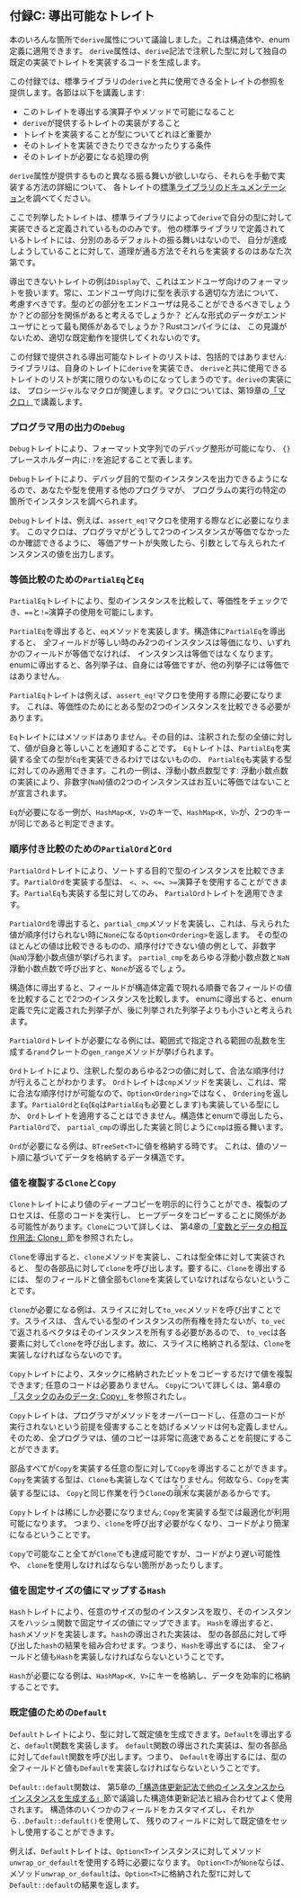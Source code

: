 <!--
## Appendix C: Derivable Traits
-->

## 付録C: 導出可能なトレイト

<!--
In various places in the book, we’ve discussed the `derive` attribute, which
you can apply to a struct or enum definition. The `derive` attribute generates
code that will implement a trait with its own default implementation on the
type you’ve annotated with the `derive` syntax.
-->

本のいろんな箇所で`derive`属性について議論しました。これは構造体や、enum定義に適用できます。
`derive`属性は、`derive`記法で注釈した型に対して独自の既定の実装でトレイトを実装するコードを生成します。

<!--
In this appendix, we provide a reference of all the traits in the standard
library that you can use with `derive`. Each section covers:
-->

この付録では、標準ライブラリの`derive`と共に使用できる全トレイトの参照を提供します。各節は以下を講義します:

<!--
* What operators and methods deriving this trait will enable
* What the implementation of the trait provided by `derive` does
* What implementing the trait signifies about the type
* The conditions in which you’re allowed or not allowed to implement the trait
* Examples of operations that require the trait
-->

* このトレイトを導出する演算子やメソッドで可能になること
* `derive`が提供するトレイトの実装がすること
* トレイトを実装することが型についてどれほど重要か
* そのトレイトを実装できたりできなかったりする条件
* そのトレイトが必要になる処理の例

<!--
If you want different behavior from that provided by the `derive` attribute,
consult the [standard library documentation](../std/index.html)
for each trait for details of how to manually implement them.
-->

`derive`属性が提供するものと異なる振る舞いが欲しいなら、それらを手動で実装する方法の詳細について、
各トレイトの[標準ライブラリのドキュメンテーション](https://doc.rust-lang.org/std/index.html)を調べてください。

<!--
These traits listed here are the only ones defined by the standard library that
can be implemented on your types using `derive`. Other traits defined in the
standard library don’t have sensible default behavior, so it’s up to you to
implement them in the way that makes sense for what you’re trying to accomplish.
-->

ここで列挙したトレイトは、標準ライブラリによって`derive`で自分の型に対して実装できると定義されているもののみです。
他の標準ライブラリで定義されているトレイトには、分別のあるデフォルトの振る舞いはないので、
自分が達成しようしていることに対して、道理が通る方法でそれらを実装するのはあなた次第です。

<!--
An example of a trait that can’t be derived is `Display`, which handles
formatting for end users. You should always consider the appropriate way to
display a type to an end user. What parts of the type should an end user be
allowed to see? What parts would they find relevant? What format of the data
would be most relevant to them? The Rust compiler doesn’t have this insight, so
it can’t provide appropriate default behavior for you.
-->

導出できないトレイトの例は`Display`で、これはエンドユーザ向けのフォーマットを扱います。常に、エンドユーザ向けに型を表示する適切な方法について、
考慮すべきです。型のどの部分をエンドユーザは見ることができるべきでしょうか？どの部分を関係があると考えるでしょうか？
どんな形式のデータがエンドユーザにとって最も関係があるでしょうか？Rustコンパイラには、
この見識がないため、適切な既定動作を提供してくれないのです。

<!--
The list of derivable traits provided in this appendix is not comprehensive:
libraries can implement `derive` for their own traits, making the list of
traits you can use `derive` with truly open-ended. Implementing `derive`
involves using a procedural macro, which is covered in the
[“Macros”][macros] section of Chapter 19.
-->

この付録で提供される導出可能なトレイトのリストは、包括的ではありません: ライブラリは、自身のトレイトに`derive`を実装でき、
`derive`と共に使用できるトレイトのリストが実に限りのないものになってしまうのです。`derive`の実装には、
プロシージャルなマクロが関連します。マクロについては、第19章の[「マクロ」][macros]で講義します。

<!--
### `Debug` for Programmer Output
-->

### プログラマ用の出力の`Debug`

<!--
The `Debug` trait enables debug formatting in format strings, which you
indicate by adding `:?` within `{}` placeholders.
-->

`Debug`トレイトにより、フォーマット文字列でのデバッグ整形が可能になり、
`{}`プレースホルダー内に`:?`を追記することで表します。

<!--
The `Debug` trait allows you to print instances of a type for debugging
purposes, so you and other programmers using your type can inspect an instance
at a particular point in a program’s execution.
-->

`Debug`トレイトにより、デバッグ目的で型のインスタンスを出力できるようになるので、あなたや型を使用する他のプログラマが、
プログラムの実行の特定の箇所でインスタンスを調べられます。

<!--
The `Debug` trait is required, for example, in use of the `assert_eq!` macro.
This macro prints the values of instances given as arguments if the equality
assertion fails so programmers can see why the two instances weren’t equal.
-->

`Debug`トレイトは、例えば、`assert_eq!`マクロを使用する際などに必要になります。
このマクロは、プログラマがどうして2つのインスタンスが等価でなかったのか確認できるように、
等価アサートが失敗したら、引数として与えられたインスタンスの値を出力します。

<!--
### `PartialEq` and `Eq` for Equality Comparisons
-->

### 等価比較のための`PartialEq`と`Eq`

<!--
The `PartialEq` trait allows you to compare instances of a type to check for
equality and enables use of the `==` and `!=` operators.
-->

`PartialEq`トレイトにより、型のインスタンスを比較して、等価性をチェックでき、`==`と`!=`演算子の使用を可能にします。

<!--
Deriving `PartialEq` implements the `eq` method. When `PartialEq` is derived on
structs, two instances are equal only if *all* fields are equal, and the
instances are not equal if any fields are not equal. When derived on enums,
each variant is equal to itself and not equal to the other variants.
-->

`PartialEq`を導出すると、`eq`メソッドを実装します。構造体に`PartialEq`を導出すると、
*全*フィールドが等しい時のみ2つのインスタンスは等価になり、いずれかのフィールドが等価でなければ、
インスタンスは等価ではなくなります。enumに導出すると、各列挙子は、自身には等価ですが、他の列挙子には等価ではありません。

<!--
The `PartialEq` trait is required, for example, with the use of the
`assert_eq!` macro, which needs to be able to compare two instances of a type
for equality.
-->

`PartialEq`トレイトは例えば、`assert_eq!`マクロを使用する際に必要になります。
これは、等価性のためにとある型の2つのインスタンスを比較できる必要があります。

<!--
The `Eq` trait has no methods. Its purpose is to signal that for every value of
the annotated type, the value is equal to itself. The `Eq` trait can only be
applied to types that also implement `PartialEq`, although not all types that
implement `PartialEq` can implement `Eq`. One example of this is floating point
number types: the implementation of floating point numbers states that two
instances of the not-a-number (`NaN`) value are not equal to each other.
-->

`Eq`トレイトにはメソッドはありません。その目的は、注釈された型の全値に対して、値が自身と等しいことを通知することです。
`Eq`トレイトは、`PartialEq`を実装する全ての型が`Eq`を実装できるわけではないものの、
`PartialEq`も実装する型に対してのみ適用できます。これの一例は、浮動小数点数型です: 
浮動小数点数の実装により、非数字(`NaN`)値の2つのインスタンスはお互いに等価ではないことが宣言されます。

<!--
An example of when `Eq` is required is for keys in a `HashMap<K, V>` so the
`HashMap<K, V>` can tell whether two keys are the same.
-->

`Eq`が必要になる一例が、`HashMap<K, V>`のキーで、`HashMap<K, V>`が、2つのキーが同じであると判定できます。

<!--
### `PartialOrd` and `Ord` for Ordering Comparisons
-->

### 順序付き比較のための`PartialOrd`と`Ord`

<!--
The `PartialOrd` trait allows you to compare instances of a type for sorting
purposes. A type that implements `PartialOrd` can be used with the `<`, `>`,
`<=`, and `>=` operators. You can only apply the `PartialOrd` trait to types
that also implement `PartialEq`.
-->

`PartialOrd`トレイトにより、ソートする目的で型のインスタンスを比較できます。`PartialOrd`を実装する型は、
`<`、`>`、`<=`、`>=`演算子を使用することができます。`PartialEq`も実装する型に対してのみ、
`PartialOrd`トレイトを適用できます。

<!--
Deriving `PartialOrd` implements the `partial_cmp` method, which returns an
`Option<Ordering>` that will be `None` when the values given don’t produce an
ordering. An example of a value that doesn’t produce an ordering, even though
most values of that type can be compared, is the not-a-number (`NaN`) floating
point value. Calling `partial_cmp` with any floating point number and the `NaN`
floating point value will return `None`.
-->

`PartialOrd`を導出すると、`partial_cmp`メソッドを実装し、これは、与えられた値が順序付けられない時に`None`になる`Option<Ordering>`を返します。
その型のほとんどの値は比較できるものの、順序付けできない値の例として、非数字(`NaN`)浮動小数点値が挙げられます。
`partial_cmp`をあらゆる浮動小数点数と`NaN`浮動小数点数で呼び出すと、`None`が返るでしょう。

<!--
When derived on structs, `PartialOrd` compares two instances by comparing the
value in each field in the order in which the fields appear in the struct
definition. When derived on enums, variants of the enum declared earlier in the
enum definition are considered less than the variants listed later.
-->

構造体に導出すると、フィールドが構造体定義で現れる順番で各フィールドの値を比較することで2つのインスタンスを比較します。
enumに導出すると、enum定義で先に定義された列挙子が、後に列挙された列挙子よりも小さいと考えられます。

<!--
The `PartialOrd` trait is required, for example, for the `gen_range` method
from the `rand` crate that generates a random value in the range specified by a
range expression.
-->

`PartialOrd`トレイトが必要になる例には、範囲式で指定される範囲の乱数を生成する`rand`クレートの`gen_range`メソッドが挙げられます。

<!--
The `Ord` trait allows you to know that for any two values of the annotated
type, a valid ordering will exist. The `Ord` trait implements the `cmp` method,
which returns an `Ordering` rather than an `Option<Ordering>` because a valid
ordering will always be possible. You can only apply the `Ord` trait to types
that also implement `PartialOrd` and `Eq` (and `Eq` requires `PartialEq`). When
derived on structs and enums, `cmp` behaves the same way as the derived
implementation for `partial_cmp` does with `PartialOrd`.
-->

`Ord`トレイトにより、注釈した型のあらゆる2つの値に対して、合法な順序付けが行えることがわかります。
`Ord`トレイトは`cmp`メソッドを実装し、これは、常に合法な順序付けが可能なので、`Option<Ordering>`ではなく、
`Ordering`を返します。`PartialOrd`と`Eq`(`Eq`は`PartialEq`も必要とします)も実装している型にしか、
`Ord`トレイトを適用することはできません。構造体とenumで導出したら、`PartialOrd`で、
`partial_cmp`の導出した実装と同じように`cmp`は振る舞います。

<!--
An example of when `Ord` is required is when storing values in a `BTreeSet<T>`,
a data structure that stores data based on the sort order of the values.
-->

`Ord`が必要になる例は、`BTreeSet<T>`に値を格納する時です。
これは、値のソート順に基づいてデータを格納するデータ構造です。

<!--
### `Clone` and `Copy` for Duplicating Values
-->

### 値を複製する`Clone`と`Copy`

<!--
The `Clone` trait allows you to explicitly create a deep copy of a value, and
the duplication process might involve running arbitrary code and copying heap
data. See the [“Ways Variables and Data Interact:
Clone”][ways-variables-and-data-interact-clone] section in
Chapter 4 for more information on `Clone`.
-->

`Clone`トレイトにより値のディープコピーを明示的に行うことができ、複製のプロセスは、任意のコードを実行し、
ヒープデータをコピーすることに関係がある可能性があります。`Clone`について詳しくは、
第4章の[「変数とデータの相互作用法: Clone」][ways-variables-and-data-interact-clone]節を参照されたし。

<!--
Deriving `Clone` implements the `clone` method, which when implemented for the
whole type, calls `clone` on each of the parts of the type. This means all the
fields or values in the type must also implement `Clone` to derive `Clone`.
-->

`Clone`を導出すると、`clone`メソッドを実装し、これは型全体に対して実装されると、
型の各部品に対して`clone`を呼び出します。要するに、`Clone`を導出するには、
型のフィールドと値全部も`Clone`を実装していなければならないということです。

<!--
An example of when `Clone` is required is when calling the `to_vec` method on a
slice. The slice doesn’t own the type instances it contains, but the vector
returned from `to_vec` will need to own its instances, so `to_vec` calls
`clone` on each item. Thus, the type stored in the slice must implement `Clone`.
-->

`Clone`が必要になる例は、スライスに対して`to_vec`メソッドを呼び出すことです。スライスは、
含んでいる型のインスタンスの所有権を持たないが、`to_vec`で返されるベクタはそのインスタンスを所有する必要があるので、
`to_vec`は各要素に対して`clone`を呼び出します。故に、スライスに格納される型は、`Clone`を実装しなければならないのです。

<!--
The `Copy` trait allows you to duplicate a value by only copying bits stored on
the stack; no arbitrary code is necessary. See the [“Stack-Only Data:
Copy”][stack-only-data-copy] section in Chapter 4 for more
information on `Copy`.
-->

`Copy`トレイトにより、スタックに格納されたビットをコピーするだけで値を複製できます; 任意のコードは必要ありません。
`Copy`について詳しくは、第4章の[「スタックのみのデータ: Copy」][stack-only-data-copy]を参照されたし。

<!--
The `Copy` trait doesn’t define any methods to prevent programmers from
overloading those methods and violating the assumption that no arbitrary code
is being run. That way, all programmers can assume that copying a value will be
very fast.
-->

`Copy`トレイトは、プログラマがメソッドをオーバーロードし、任意のコードが実行されないという前提を侵害することを妨げるメソッドは何も定義しません。
そのため、全プログラマは、値のコピーは非常に高速であることを前提にすることができます。

<!--
You can derive `Copy` on any type whose parts all implement `Copy`. A type that
implements `Copy` must also implement `Clone`, because a type that implements
`Copy` has a trivial implementation of `Clone` that performs the same task as
`Copy`.
-->

部品すべてが`Copy`を実装する任意の型に対して`Copy`を導出することができます。
`Copy`を実装する型は、`Clone`も実装しなくてはなりません。何故なら、`Copy`を実装する型には、
`Copy`と同じ作業を行う`Clone`の<ruby>瑣末<rp>(</rp><rt>さまつ</rt><rp>)</rp></ruby>な実装があるからです。

<!--
The `Copy` trait is rarely required; types that implement `Copy` have
optimizations available, meaning you don’t have to call `clone`, which makes
the code more concise.
-->

`Copy`トレイトは稀にしか必要になりません; `Copy`を実装する型では最適化が利用可能になります。
つまり、`clone`を呼び出す必要がなくなり、コードがより簡潔になるということです。

<!--
Everything possible with `Copy` you can also accomplish with `Clone`, but the
code might be slower or have to use `clone` in places.
-->

`Copy`で可能なこと全てが`Clone`でも達成可能ですが、コードがより遅い可能性や、
`clone`を使用しなければならない箇所があったりします。

<!--
### `Hash` for Mapping a Value to a Value of Fixed Size
-->

### 値を固定サイズの値にマップする`Hash`

<!--
The `Hash` trait allows you to take an instance of a type of arbitrary size and
map that instance to a value of fixed size using a hash function. Deriving
`Hash` implements the `hash` method. The derived implementation of the `hash`
method combines the result of calling `hash` on each of the parts of the type,
meaning all fields or values must also implement `Hash` to derive `Hash`.
-->

`Hash`トレイトにより、任意のサイズの型のインスタンスを取り、そのインスタンスをハッシュ関数で固定サイズの値にマップできます。
`Hash`を導出すると、`hash`メソッドを実装します。`hash`の導出された実装は、
型の各部品に対して呼び出した`hash`の結果を組み合わせます。つまり、`Hash`を導出するには、
全フィールドと値も`Hash`を実装しなければならないということです。

<!--
An example of when `Hash` is required is in storing keys in a `HashMap<K, V>`
to store data efficiently.
-->

`Hash`が必要になる例は、`HashMap<K, V>`にキーを格納し、データを効率的に格納することです。

<!--
### `Default` for Default Values
-->

### 既定値のための`Default`

<!--
The `Default` trait allows you to create a default value for a type. Deriving
`Default` implements the `default` function. The derived implementation of the
`default` function calls the `default` function on each part of the type,
meaning all fields or values in the type must also implement `Default` to
derive `Default`.
-->

`Default`トレイトにより、型に対して既定値を生成できます。`Default`を導出すると、`default`関数を実装します。
`default`関数の導出された実装は、型の各部品に対して`default`関数を呼び出します。つまり、
`Default`を導出するには、型の全フィールドと値も`Default`を実装しなければならないということです。

<!--
The `Default::default` function is commonly used in combination with the struct
update syntax discussed in the [“Creating Instances From Other Instances With
Struct Update
Syntax”][creating-instances-from-other-instances-with-struct-update-syntax]
section in Chapter 5. You can customize a few fields of a struct and then
set and use a default value for the rest of the fields by using
`..Default::default()`.
-->

`Default::default`関数は、
第5章の[「構造体更新記法で他のインスタンスからインスタンスを生成する」][creating-instances-from-other-instances-with-struct-update-syntax]節で議論した構造体更新記法と組み合わせてよく使用されます。
構造体のいくつかのフィールドをカスタマイズし、それから`..Default::default()`を使用して、
残りのフィールドに対して既定値をセットし使用することができます。

<!--
The `Default` trait is required when you use the method `unwrap_or_default` on
`Option<T>` instances, for example. If the `Option<T>` is `None`, the method
`unwrap_or_default` will return the result of `Default::default` for the type
`T` stored in the `Option<T>`.
-->

例えば、`Default`トレイトは、`Option<T>`インスタンスに対してメソッド`unwrap_or_default`を使用する時に必要になります。
`Option<T>`が`None`ならば、メソッド`unwrap_or_default`は、`Option<T>`に格納された型`T`に対して`Default::default`の結果を返します。

<!--
[creating-instances-from-other-instances-with-struct-update-syntax]:
ch05-01-defining-structs.html#creating-instances-from-other-instances-with-struct-update-syntax
[stack-only-data-copy]:
ch04-01-what-is-ownership.html#stack-only-data-copy
[ways-variables-and-data-interact-clone]:
ch04-01-what-is-ownership.html#ways-variables-and-data-interact-clone
[macros]: ch19-06-macros.html#macros
-->

[creating-instances-from-other-instances-with-struct-update-syntax]:
ch05-01-defining-structs.html#構造体更新記法で他のインスタンスからインスタンスを生成する
[stack-only-data-copy]:
ch04-01-what-is-ownership.html#スタックのみのデータ-コピー
[ways-variables-and-data-interact-clone]:
ch04-01-what-is-ownership.html#クローンによる変数とデータの相互作用
[macros]: ch19-06-macros.html#マクロ

